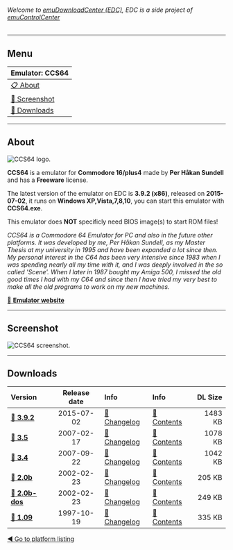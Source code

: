 ###### Welcome to [emuDownloadCenter (EDC)](https://github.com/PhoenixInteractiveNL/emuDownloadCenter/wiki/), EDC is a side project of [emuControlCenter](https://github.com/PhoenixInteractiveNL/emuControlCenter/wiki/)
***
## Menu
| **Emulator: CCS64** |
|:---------|
| [:clipboard: About](#about) |
| [:sunrise: Screenshot](#screenshot) |
| [:floppy_disk: Downloads](#downloads) |
***
## About
![](https://github.com/PhoenixInteractiveNL/emuDownloadCenter/wiki/images_emulator/ccs64_logo_200.jpg "CCS64 logo.")

**CCS64** is a emulator for **Commodore 16/plus4** made by **Per Håkan Sundell** and has a **Freeware** license.

The latest version of the emulator on EDC is **3.9.2 (x86)**, released on **2015-07-02**, it runs on **Windows XP,Vista,7,8,10**, you can start this emulator with **CCS64.exe**.

This emulator does **NOT** specificly need BIOS image(s) to start ROM files!

_CCS64 is a Commodore 64 Emulator for PC and also in the future other platforms. It was developed by me, Per Håkan Sundell, as my Master Thesis at my university in 1995 and have been expanded a lot since then. My personal  interest in the C64 has been very intensive since 1983 when I was spending nearly all my time with it, and I was deeply involved in the so called 'Scene'. When I later in 1987 bought my Amiga 500, I missed the old good times I had with my C64 and since then I have tried my very best to make all the old programs to work on my new machines._

[:link: **Emulator website**](http://www.ccs64.com/)
***
## Screenshot
![](https://raw.githubusercontent.com/PhoenixInteractiveNL/emuDownloadCenter/master/hooks/ccs64/screen.jpg "CCS64 screenshot.")
***
## Downloads
| Version  | Release date  | Info       | Info       | DL Size    |
|:---------|:-------------:|:-----------|:-----------|-----------:|
| [:floppy_disk: **3.9.2**](https://github.com/PhoenixInteractiveNL/edc-repo0003/raw/master/ccs64/3.9.2.7z) | 2015-07-02 | [:page_facing_up: Changelog](https://github.com/PhoenixInteractiveNL/edc-repo0003/blob/master/ccs64/3.9.2_changelog.txt) | [:mag_right: Contents](https://github.com/PhoenixInteractiveNL/edc-repo0003/blob/master/ccs64/3.9.2_contents.txt) | 1483 KB |
| [:floppy_disk: **3.5**](https://github.com/PhoenixInteractiveNL/edc-repo0003/raw/master/ccs64/3.5.7z) | 2007-02-17 | [:page_facing_up: Changelog](https://github.com/PhoenixInteractiveNL/edc-repo0003/blob/master/ccs64/3.5_changelog.txt) | [:mag_right: Contents](https://github.com/PhoenixInteractiveNL/edc-repo0003/blob/master/ccs64/3.5_contents.txt) | 1078 KB |
| [:floppy_disk: **3.4**](https://github.com/PhoenixInteractiveNL/edc-repo0003/raw/master/ccs64/3.4.7z) | 2007-09-22 | [:page_facing_up: Changelog](https://github.com/PhoenixInteractiveNL/edc-repo0003/blob/master/ccs64/3.4_changelog.txt) | [:mag_right: Contents](https://github.com/PhoenixInteractiveNL/edc-repo0003/blob/master/ccs64/3.4_contents.txt) | 1042 KB |
| [:floppy_disk: **2.0b**](https://github.com/PhoenixInteractiveNL/edc-repo0003/raw/master/ccs64/2.0b.7z) | 2002-02-23 | [:page_facing_up: Changelog](https://github.com/PhoenixInteractiveNL/edc-repo0003/blob/master/ccs64/2.0b_changelog.txt) | [:mag_right: Contents](https://github.com/PhoenixInteractiveNL/edc-repo0003/blob/master/ccs64/2.0b_contents.txt) | 205 KB |
| [:floppy_disk: **2.0b-dos**](https://github.com/PhoenixInteractiveNL/edc-repo0003/raw/master/ccs64/2.0b-dos.7z) | 2002-02-23 | [:page_facing_up: Changelog](https://github.com/PhoenixInteractiveNL/edc-repo0003/blob/master/ccs64/2.0b-dos_changelog.txt) | [:mag_right: Contents](https://github.com/PhoenixInteractiveNL/edc-repo0003/blob/master/ccs64/2.0b-dos_contents.txt) | 249 KB |
| [:floppy_disk: **1.09**](https://github.com/PhoenixInteractiveNL/edc-repo0003/raw/master/ccs64/1.09.7z) | 1997-10-19 | [:page_facing_up: Changelog](https://github.com/PhoenixInteractiveNL/edc-repo0003/blob/master/ccs64/1.09_changelog.txt) | [:mag_right: Contents](https://github.com/PhoenixInteractiveNL/edc-repo0003/blob/master/ccs64/1.09_contents.txt) | 335 KB |

[:arrow_backward: Go to platform listing](https://github.com/PhoenixInteractiveNL/emuDownloadCenter/wiki/EDC-Platform-List)
